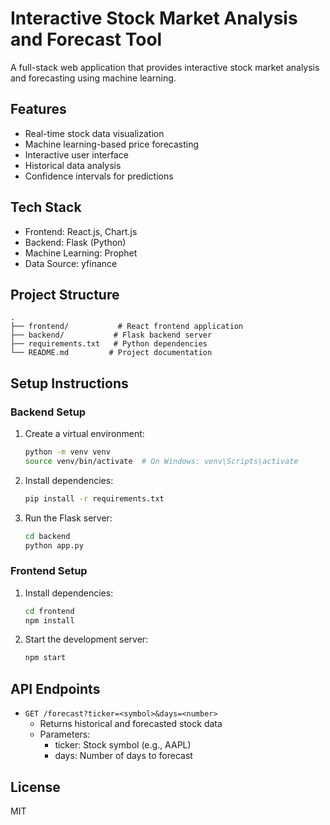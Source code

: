 # Interactive Stock Market Analysis and Forecast Tool

A full-stack web application that provides interactive stock market analysis and forecasting using machine learning.

## Features

- Real-time stock data visualization
- Machine learning-based price forecasting
- Interactive user interface
- Historical data analysis
- Confidence intervals for predictions

## Tech Stack

- Frontend: React.js, Chart.js
- Backend: Flask (Python)
- Machine Learning: Prophet
- Data Source: yfinance

## Project Structure

```
.
├── frontend/           # React frontend application
├── backend/           # Flask backend server
├── requirements.txt   # Python dependencies
└── README.md         # Project documentation
```

## Setup Instructions

### Backend Setup
1. Create a virtual environment:
   ```bash
   python -m venv venv
   source venv/bin/activate  # On Windows: venv\Scripts\activate
   ```

2. Install dependencies:
   ```bash
   pip install -r requirements.txt
   ```

3. Run the Flask server:
   ```bash
   cd backend
   python app.py
   ```

### Frontend Setup
1. Install dependencies:
   ```bash
   cd frontend
   npm install
   ```

2. Start the development server:
   ```bash
   npm start
   ```

## API Endpoints

- `GET /forecast?ticker=<symbol>&days=<number>`
  - Returns historical and forecasted stock data
  - Parameters:
    - ticker: Stock symbol (e.g., AAPL)
    - days: Number of days to forecast

## License

MIT 